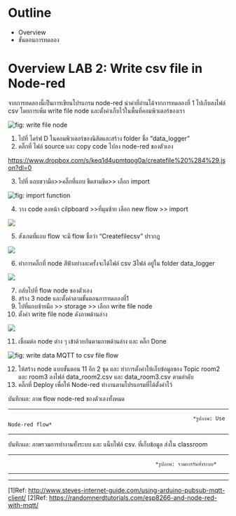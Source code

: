 # **Outline**
- Overview
- ขั้นตอนการทดลอง

# **Overview LAB 2: Write csv file in Node-red**

  จากการทดลองนี้เป็นการเขียนโปรแกรม node-red นำค่าที่อ่านได้จากการทดลองที่ 1 ไปเก็บลงไฟล์ csv โดยการเพิ่ม write file node และตั้งค่าเก็บไว้ในพื้นที่คอมพิวเตอร์ของเรา      
      

![fig: write file node](https://paper-attachments.dropboxusercontent.com/s_658EA92A6511F4A6D9DBC5C18FA68E122C12026AE7FD8BD469980BE09BFF5730_1668764340477_image.png)



1. ไปที่ ไดร์ฟ D ในคอมพิวเตอร์ของนิสิตและสร้าง folder ชื่อ “data_logger” 
2. คลิ๊กที่ ไฟล์ source  และ copy code ไปลง node-red ของตัวเอง 



https://www.dropbox.com/s/keq1d4upmtqog0a/createfile%20%284%29.json?dl=0



3. ไปที่ แถบขวามือ>>คลิ๊กที่แถบ ขีดสามขีด>> เลือก import


![fig: import function](https://paper-attachments.dropboxusercontent.com/s_E52CE9636CC21E54CB784CCA8A27CB5635D96E67078036B8A8B926DABD6486D6_1676198928565_Untitled.png)


4. วาง code ลงหน้า cilpboard >>ที่มุมซ้าย เลือก new flow >> import 



![](https://paper-attachments.dropboxusercontent.com/s_E52CE9636CC21E54CB784CCA8A27CB5635D96E67078036B8A8B926DABD6486D6_1676199206287_Untitled.png)


5. สังเกตที่แถบ flow จะมี flow ชื่อว่า “Createfilecsv” ปรากฎ



![](https://paper-attachments.dropboxusercontent.com/s_E52CE9636CC21E54CB784CCA8A27CB5635D96E67078036B8A8B926DABD6486D6_1676199329352_image.png)


6. ทำการคลิ๊กที่ node สีฟ้าอย่างละครั้งจะได้ไฟล์ csv 3ไฟล์ อยู่ใน folder data_logger


![](https://paper-attachments.dropboxusercontent.com/s_E52CE9636CC21E54CB784CCA8A27CB5635D96E67078036B8A8B926DABD6486D6_1676199448253_image.png)

7. กลับไปที่ flow node ของตัวเอง 
8. สร้าง 3 node และตั้งค่าตามขั้นตอนการทดลองที่1 
9. ไปที่แถบซ้ายมือ >> storage >> เลือก write file node
10. ตั้งค่า write file node ดังภาพด้านล่าง


![](https://paper-attachments.dropboxusercontent.com/s_E52CE9636CC21E54CB784CCA8A27CB5635D96E67078036B8A8B926DABD6486D6_1676200773070_image.png)


11. เชื่อมต่อ node ต่าง ๆ เข้าด้วยกันตามภาพด้านล่าง และ คลิ๊ก Done


![fig: write data MQTT to csv file flow](https://paper-attachments.dropboxusercontent.com/s_E52CE9636CC21E54CB784CCA8A27CB5635D96E67078036B8A8B926DABD6486D6_1676200873202_image.png)

12. ให้สร้าง node แบบขั้นตอน 11 อีก 2 ชุด และ ทำการตั้งค่าให้เก็บข้อมูลของ Topic room2 และ room3 ลงไฟล์ data_room2.csv และ data_room3.csv ตามลำดับ
13. คลิ๊กที่ Deploy เพื่อให้ Node-red ทำงานตามโปรแกรมที่ได้ตั้งค่าไว้

บันทึกผล: ภาพ flow node-red  ของตัวเองทั้งหมด


----------




                                                               *รูปภาพ: Use Node-red flow*





----------


บันทึกผล: ภาพรวมการทำงานทั้งระบบ และ แน็บไฟล์ csv. ที่เก็บข้อมูล ส่งใน classroom


----------

                                                   *รูปภาพ: รวมการรันทั้งระบบ*









----------
----------

[1]Ref: http://www.steves-internet-guide.com/using-arduino-pubsub-mqtt-client/
[2]Ref: https://randomnerdtutorials.com/esp8266-and-node-red-with-mqtt/


